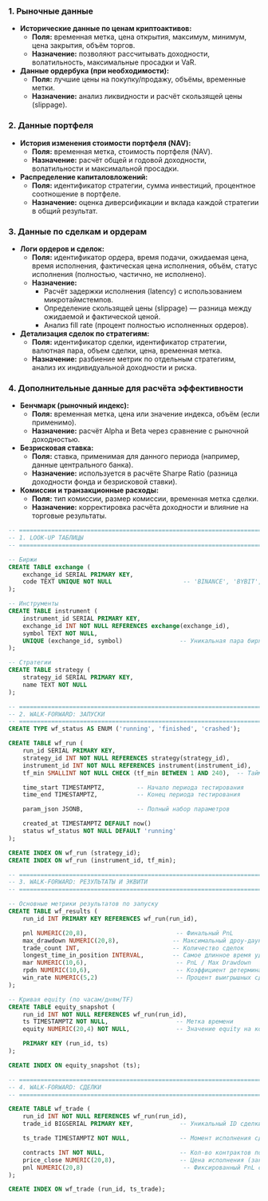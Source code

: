 ### 1. Рыночные данные

- **Исторические данные по ценам криптоактивов:**
    - **Поля:** временная метка, цена открытия, максимум, минимум, цена закрытия, объём торгов.
    - **Назначение:** позволяют рассчитывать доходности, волатильность, максимальные просадки и VaR.
- **Данные ордербука (при необходимости):**
    - **Поля:** лучшие цены на покупку/продажу, объёмы, временные метки.
    - **Назначение:** анализ ликвидности и расчёт скользящей цены (slippage).

### 2. Данные портфеля

- **История изменения стоимости портфеля (NAV):**
    - **Поля:** временная метка, стоимость портфеля (NAV).
    - **Назначение:** расчёт общей и годовой доходности, волатильности и максимальной просадки.
- **Распределение капиталовложений:**
    - **Поля:** идентификатор стратегии, сумма инвестиций, процентное соотношение в портфеле.
    - **Назначение:** оценка диверсификации и вклада каждой стратегии в общий результат.

### 3. Данные по сделкам и ордерам

- **Логи ордеров и сделок:**
    - **Поля:** идентификатор ордера, время подачи, ожидаемая цена, время исполнения, фактическая цена исполнения, объём, статус исполнения (полностью, частично, не исполнено).
    - **Назначение:**
        - Расчёт задержки исполнения (latency) с использованием микротаймстемпов.
        - Определение скользящей цены (slippage) — разница между ожидаемой и фактической ценой.
        - Анализ fill rate (процент полностью исполненных ордеров).
- **Детализация сделок по стратегиям:**
    - **Поля:** идентификатор сделки, идентификатор стратегии, валютная пара, объем сделки, цена, временная метка.
    - **Назначение:** разбиение метрик по отдельным стратегиям, анализ их индивидуальной доходности и риска.

### 4. Дополнительные данные для расчёта эффективности

- **Бенчмарк (рыночный индекс):**
    - **Поля:** временная метка, цена или значение индекса, объём (если применимо).
    - **Назначение:** расчёт Alpha и Beta через сравнение с рыночной доходностью.
- **Безрисковая ставка:**
    - **Поля:** ставка, применимая для данного периода (например, данные центрального банка).
    - **Назначение:** используется в расчёте Sharpe Ratio (разница доходности фонда и безрисковой ставки).
- **Комиссии и транзакционные расходы:**
    - **Поля:** тип комиссии, размер комиссии, временная метка сделки.
    - **Назначение:** корректировка расчёта доходности и влияние на торговые результаты.


```SQL
-- ====================================================================
-- 1. LOOK-UP ТАБЛИЦЫ
-- ====================================================================

-- Биржи
CREATE TABLE exchange (
    exchange_id SERIAL PRIMARY KEY,
    code TEXT UNIQUE NOT NULL                    -- 'BINANCE', 'BYBIT', ...
);

-- Инструменты
CREATE TABLE instrument (
    instrument_id SERIAL PRIMARY KEY,
    exchange_id INT NOT NULL REFERENCES exchange(exchange_id),
    symbol TEXT NOT NULL,
    UNIQUE (exchange_id, symbol)                -- Уникальная пара биржа + символ
);

-- Стратегии
CREATE TABLE strategy (
    strategy_id SERIAL PRIMARY KEY,
    name TEXT NOT NULL
);

-- ====================================================================
-- 2. WALK-FORWARD: ЗАПУСКИ
-- ====================================================================
CREATE TYPE wf_status AS ENUM ('running', 'finished', 'crashed');

CREATE TABLE wf_run (
    run_id SERIAL PRIMARY KEY,
    strategy_id INT NOT NULL REFERENCES strategy(strategy_id),
    instrument_id INT NOT NULL REFERENCES instrument(instrument_id),
    tf_min SMALLINT NOT NULL CHECK (tf_min BETWEEN 1 AND 240),  -- Таймфрейм от 1 до 240 минут

    time_start TIMESTAMPTZ,         -- Начало периода тестирования
    time_end TIMESTAMPTZ,           -- Конец периода тестирования

    param_json JSONB,               -- Полный набор параметров

    created_at TIMESTAMPTZ DEFAULT now()
    status wf_status NOT NULL DEFAULT 'running'
);

CREATE INDEX ON wf_run (strategy_id);
CREATE INDEX ON wf_run (instrument_id, tf_min);

-- ====================================================================
-- 3. WALK-FORWARD: РЕЗУЛЬТАТЫ И ЭКВИТИ
-- ====================================================================

-- Основные метрики результатов по запуску
CREATE TABLE wf_results (
    run_id INT PRIMARY KEY REFERENCES wf_run(run_id),

    pnl NUMERIC(20,8),                         -- Финальный PnL
    max_drawdown NUMERIC(20,8),               -- Максимальный дроу-даун
    trade_count INT,                          -- Количество сделок
    longest_time_in_position INTERVAL,        -- Самое длинное время удержания позиции
    mar NUMERIC(10,6),                         -- PnL / Max Drawdown
    rpdn NUMERIC(10,6),                        -- Коэффициент детерминации (R²) equity
    win_rate NUMERIC(5,2)                      -- Процент выигрышных сделок (0–100)
);

-- Кривая equity (по часам/дням/TF)
CREATE TABLE equity_snapshot (
    run_id INT NOT NULL REFERENCES wf_run(run_id),
    ts TIMESTAMPTZ NOT NULL,                   -- Метка времени
    equity NUMERIC(20,4) NOT NULL,             -- Значение equity на конец периода

    PRIMARY KEY (run_id, ts)
);

CREATE INDEX ON equity_snapshot (ts);

-- ====================================================================
-- 4. WALK-FORWARD: СДЕЛКИ
-- ====================================================================

CREATE TABLE wf_trade (
    run_id INT NOT NULL REFERENCES wf_run(run_id),
    trade_id BIGSERIAL PRIMARY KEY,             -- Уникальный ID сделки в рамках запуска

    ts_trade TIMESTAMPTZ NOT NULL,              -- Момент исполнения сделки

    contracts INT NOT NULL,                     -- Кол-во контрактов после сделки: +N (лонг), -N (шорт), 0 (закрытие)
    price_close NUMERIC(20,8),                  -- Цена исполнения (закрытия/переворота)
    pnl NUMERIC(20,8)                            -- Фиксированный PnL сделки
);

CREATE INDEX ON wf_trade (run_id, ts_trade);
```